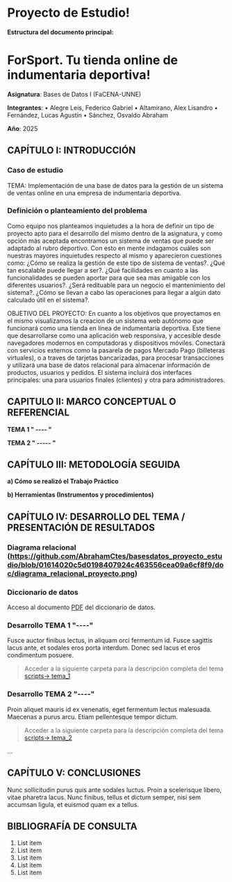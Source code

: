 # Proyecto de Estudio!
    
**Estructura del documento principal:**

# ForSport. Tu tienda online de indumentaria deportiva!

**Asignatura**: Bases de Datos I (FaCENA-UNNE)

**Integrantes**:
•	Alegre Leis, Federico Gabriel
•	Altamirano, Alex Lisandro
•	Fernández, Lucas Agustín
•	Sánchez, Osvaldo Abraham


**Año**: 2025

## CAPÍTULO I: INTRODUCCIÓN

### Caso de estudio

TEMA: Implementación de una base de datos para la gestión de un sistema de ventas online en una empresa de indumentaria deportiva.


### Definición o planteamiento del problema

Como equipo nos planteamos inquietudes a la hora de definir un tipo de proyecto apto para el desarrollo del mismo dentro de la asignatura, y como opción más aceptada encontramos un sistema de ventas que puede ser adaptado al rubro deportivo. Con esto en mente indagamos cuáles son nuestras mayores inquietudes respecto al mismo y aparecieron cuestiones como: 
¿Cómo se realiza la gestión de este tipo de sistema de ventas?.
¿Qué tan escalable puede llegar a ser?.
¿Qué facilidades en cuanto a las funcionalidades se pueden aportar para que sea mas amigable con los diferentes usuarios?.
¿Será redituable para un negocio el mantenimiento del sistema?.
¿Cómo se llevan a cabo las operaciones para llegar a algún dato calculado útil en el sistema?.

OBJETIVO DEL PROYECTO:
En cuanto a los objetivos que proyectamos en el mismo visualizamos la creacion de un sistema web autónomo que funcionará como una tienda en línea de indumentaria deportiva. Este tiene que desarrollarse como una aplicación web responsiva, y accesible desde navegadores modernos en computadoras y dispositivos móviles. Conectará con servicios externos como la pasarela de pagos Mercado Pago (billeteras virtuales), o a traves de tarjetas bancarizadas, para procesar transacciones y utilizará una base de datos relacional para almacenar información de productos, usuarios y pedidos. El sistema incluirá dos interfaces principales: una para usuarios finales (clientes) y otra para administradores.


## CAPITULO II: MARCO CONCEPTUAL O REFERENCIAL

**TEMA 1 " ---- "** 


**TEMA 2 " ----- "** 


## CAPÍTULO III: METODOLOGÍA SEGUIDA 

 **a) Cómo se realizó el Trabajo Práctico**

 **b) Herramientas (Instrumentos y procedimientos)**

## CAPÍTULO IV: DESARROLLO DEL TEMA / PRESENTACIÓN DE RESULTADOS 

### Diagrama relacional (https://github.com/AbrahamCtes/basesdatos_proyecto_estudio/blob/01614020c5d0198407924c463556cea09a6cf8f9/doc/diagrama_relacional_proyecto.png)
### Diccionario de datos

Acceso al documento [PDF](doc/diccionario_datos.pdf) del diccionario de datos.


### Desarrollo TEMA 1 "----"

Fusce auctor finibus lectus, in aliquam orci fermentum id. Fusce sagittis lacus ante, et sodales eros porta interdum. Donec sed lacus et eros condimentum posuere. 

> Acceder a la siguiente carpeta para la descripción completa del tema [scripts-> tema_1](script/tema01_nombre_tema)

### Desarrollo TEMA 2 "----"

Proin aliquet mauris id ex venenatis, eget fermentum lectus malesuada. Maecenas a purus arcu. Etiam pellentesque tempor dictum. 

> Acceder a la siguiente carpeta para la descripción completa del tema [scripts-> tema_2](script/tema02_nombre_tema)

... 


## CAPÍTULO V: CONCLUSIONES

Nunc sollicitudin purus quis ante sodales luctus. Proin a scelerisque libero, vitae pharetra lacus. Nunc finibus, tellus et dictum semper, nisi sem accumsan ligula, et euismod quam ex a tellus. 



## BIBLIOGRAFÍA DE CONSULTA

 1. List item
 2. List item
 3. List item
 4. List item
 5. List item

